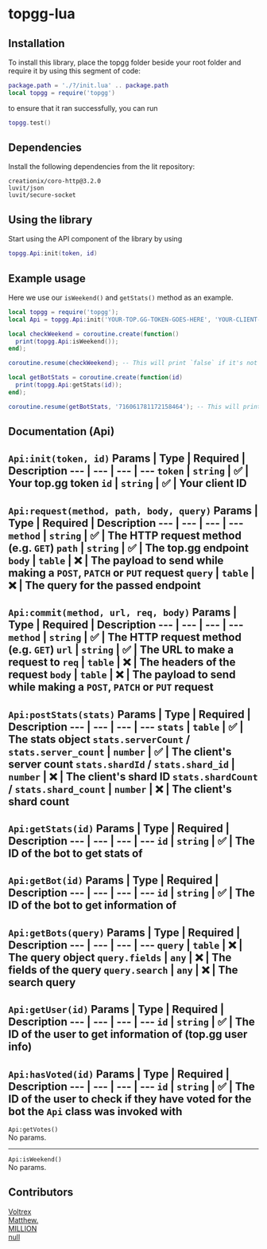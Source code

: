# topgg-lua
## Installation
To install this library, place the topgg folder beside your root folder and require it by using this segment of code:
```lua
package.path = './?/init.lua' .. package.path
local topgg = require('topgg')
```
to ensure that it ran successfully, you can run
```lua
topgg.test()
```

## Dependencies
Install the following dependencies from the lit repository:
```
creationix/coro-http@3.2.0
luvit/json
luvit/secure-socket
```

## Using the library
Start using the API component of the library by using 
```lua
topgg.Api:init(token, id)
```

## Example usage
Here we use our `isWeekend()` and `getStats()` method as an example.
```lua
local topgg = require('topgg');
local Api = topgg.Api:init('YOUR-TOP.GG-TOKEN-GOES-HERE', 'YOUR-CLIENT-ID-GOES-HERE');

local checkWeekend = coroutine.create(function()
  print(topgg.Api:isWeekend());
end);

coroutine.resume(checkWeekend); -- This will print `false` if it's not the weekends but it'll be `true` when it's the weekends.

local getBotStats = coroutine.create(function(id)
  print(topgg.Api:getStats(id));
end);

coroutine.resume(getBotStats, '716061781172158464'); -- This will print a value that can be encoded into a table by using json.decode()
```

## Documentation (Api)
`Api:init(token, id)`
Params | Type | Required | Description
--- | --- | --- | ---
`token` | `string` | ✅ | Your top.gg token
`id` | `string` | ✅ | Your client ID
---

`Api:request(method, path, body, query)`
Params | Type | Required | Description
--- | --- | --- | ---
`method` | `string` | ✅ | The HTTP request method (e.g. `GET`)
`path` | `string` | ✅ | The top.gg endpoint
`body` | `table` | ❌ | The payload to send while making a `POST`, `PATCH` or `PUT` request
`query` | `table` | ❌ | The query for the passed endpoint
---

`Api:commit(method, url, req, body)`
Params | Type | Required | Description
--- | --- | --- | ---
`method` | `string` | ✅ | The HTTP request method (e.g. `GET`)
`url` | `string` | ✅ | The URL to make a request to
`req` | `table` | ❌ | The headers of the request
`body` | `table` | ❌ | The payload to send while making a `POST`, `PATCH` or `PUT` request
---

`Api:postStats(stats)`
Params | Type | Required | Description
--- | --- | --- | ---
`stats` | `table` | ✅ | The stats object
`stats.serverCount` / `stats.server_count` | `number` | ✅ | The client's server count
`stats.shardId` / `stats.shard_id` | `number` | ❌ | The client's shard ID
`stats.shardCount` / `stats.shard_count` | `number` | ❌ | The client's shard count
---

`Api:getStats(id)`
Params | Type | Required | Description
--- | --- | --- | ---
`id` | `string` | ✅ | The ID of the bot to get stats of
---

`Api:getBot(id)`
Params | Type | Required | Description
--- | --- | --- | ---
`id` | `string` | ✅ | The ID of the bot to get information of
---

`Api:getBots(query)`
Params | Type | Required | Description
--- | --- | --- | ---
`query` | `table` | ❌ | The query object
`query.fields` | `any` | ❌ | The fields of the query
`query.search` | `any` | ❌ | The search query
---

`Api:getUser(id)`
Params | Type | Required | Description
--- | --- | --- | ---
`id` | `string` | ✅ | The ID of the user to get information of (top.gg user info)
---

`Api:hasVoted(id)`
Params | Type | Required | Description
--- | --- | --- | ---
`id` | `string` | ✅ | The ID of the user to check if they have voted for the bot the `Api` class was invoked with
---

`Api:getVotes()`<br>No params.

---

`Api:isWeekend()`<br>No params.

## Contributors
[Voltrex](https://github.com/VoltrexMaster)<br>[Matthew.](https://github.com/matthewthechickenman)<br>[MILLION](https://github.com/Million900o)<br>[null](https://github.com/vierofernando)
